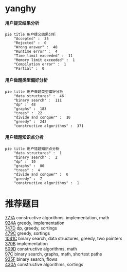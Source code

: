 # yanghy

<!-- tabs:start -->



#### **用户提交结果分析**

```mermaid
pie title 用户提交结果分析
    "Accepted" :  35
    "Rejected" :  0
    "Wrong answer" :  48
    "Runtime error" :  4
    "Time limit exceeded" :  11
    "Memory limit exceeded" :  1
    "Compilation error" :  1
    "Partial" :  0
```

#### **用户做题类型偏好分析**

```mermaid
pie title 用户做题类型偏好分析
    "data structures" :  46
    "binary search" :  111
    "dp" :  48
    "graphs" :  183
    "trees" :  22
    "divide and conquer" :  10
    "greedy" :  243
    "constructive algorithms" :  371
```
#### **用户错题知识点分析**

```mermaid
pie title 用户错题知识点分析
    "data structures" :  1
    "binary search" :  2
    "dp" :  10
    "graphs" :  00
    "trees" :  4
    "divide and conquer" :  0
    "greedy" :  7
    "constructive algorithms" :  1
```



<!-- tabs:end -->
# 推荐题目
[777A](https://codeforces.com/contest/777/problem/A)		constructive algorithms,
                        implementation,
                        math		  
[924A](https://codeforces.com/contest/924/problem/A)		greedy,
                        implementation		  
[747D](https://codeforces.com/contest/747/problem/D)		dp,
                        greedy,
                        sortings		  
[479C](https://codeforces.com/contest/479/problem/C)		greedy,
                        sortings		  
[1041C](https://codeforces.com/contest/1041/problem/C)		binary search,
                        data structures,
                        greedy,
                        two pointers		  
[370B](https://codeforces.com/contest/370/problem/B)		implementation		  
[509D](https://codeforces.com/contest/509/problem/D)		constructive algorithms,
                        math		  
[97C](https://codeforces.com/contest/97/problem/C)		binary search,
                        graphs,
                        math,
                        shortest paths		  
[925F](https://codeforces.com/contest/925/problem/F)		binary search,
                        flows		  
[430A](https://codeforces.com/contest/430/problem/A)		constructive algorithms,
                        sortings		  
